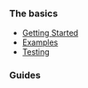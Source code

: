### The basics

- [Getting Started](basics/getting-started.html)    
- [Examples](#examples)
- [Testing](#testing)

### Guides

